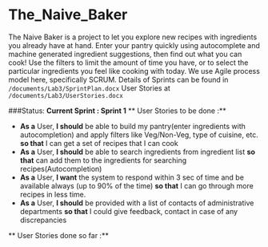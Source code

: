 # The_Naive_Baker
The Naive Baker is a project to let you explore new recipes with ingredients you already have at hand. Enter your pantry quickly using autocomplete and machine generated ingredient suggestions, then find out what you can cook! Use the filters to limit the amount of time you have, or to select the particular ingredients you feel like cooking with today. We use Agile process model here, specifically SCRUM.
Details of Sprints can be found in `/documents/Lab3/SprintPlan.docx`
User Stories at `/documents/Lab3/UserStories.docx`

###Status:
**Current Sprint : Sprint 1**
** User Stories to be done :**
- **As a** User, **I should** be able to build my pantry(enter ingredients with autocompletion) and apply filters like Veg/Non-Veg, type of cuisine, etc. **so that** I can get a set of recipes that I can cook 
- **As a** User, **I should** be able to search ingredients from ingredient list **so that** can add them to the ingredients for searching recipes(Autocompletion) 
- **As a** User, **I want** the system to respond within 3 sec of time and be available always (up to 90% of the time) **so that** I can go through more recipes in less time.
- **As a** User, **I should** be provided with a list of contacts of administrative departments **so that** I could give feedback, contact in case of  any discrepancies 

** User Stories done so far :**
